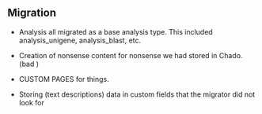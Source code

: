 

## Migration

* Analysis all migrated as a base analysis type.  This included analysis_unigene, analysis_blast, etc.

* Creation of nonsense content for nonsense we had stored in Chado.  (bad )

* CUSTOM PAGES for things.

* Storing (text descriptions) data in custom fields that the migrator did not look for


